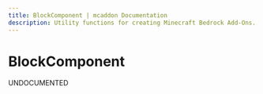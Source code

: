 ```yaml
---
title: BlockComponent | mcaddon Documentation
description: Utility functions for creating Minecraft Bedrock Add-Ons.
---
```


# BlockComponent

UNDOCUMENTED
